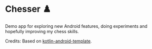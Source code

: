 # Chesser ♟️

Demo app for exploring new Android features, doing experiments and hopefully improving my chess skills.


Credits:
Based on [kotlin-android-template](https://github.com/cortinico/kotlin-android-template).

